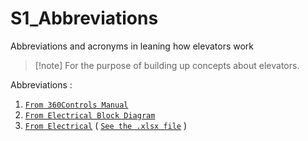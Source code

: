 # S1_Abbreviations
Abbreviations and acronyms in leaning how elevators work

>[!note] For the purpose of building up concepts about elevators.

Abbreviations : 
1. [`From 360Controls Manual`](./01-from-360Controls-manual/Abbreviations-360-Controls-Manual.md)
2. [`From Electrical Block Diagram`](./03-from%20360block%20diagram/../03-from%20360block%20diagram/Abbreviations-electrical-block-diagram.md)
3. [`From Electrical`](./02-from-electrical/Abbreviations-electrical.md) 
   ( [`See the .xlsx file`](./02-from-electrical/360Controls%20Abbreviations%20from%20Electrical.xlsx) )